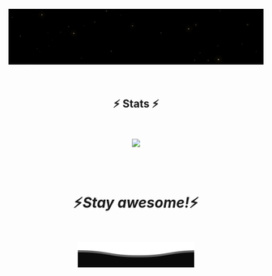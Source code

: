<p align="center">
  <img src="https://github.com/ulugbekivich/ulugbekivich/blob/main/github.gif" alt="Hi, I'm Shaydullayev 👋">
</p>

<br>

<h2 align="center">⚡ Stats ⚡</h2>

<br>
<p align="center" >
  <a href="https://github.com/ulugbekivich/github-readme-stats"> 
      <img  src="https://github-readme-stats.vercel.app/api?username=ulugbekivich&&show_icons=true&theme=dark&border=61dafb&hide_border=true"/>
  </a>
</p>

<br>
<br>
<h1 align='center'>⚡️<i>Stay awesome!</i>⚡️</h1>
<br>
<p align="center">
        <img src="https://github.com/ulugbekivich/ulugbekivich/blob/main/Bottom.svg" alt="Github Stats" />
</p>
